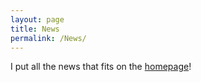 ```yaml
---
layout: page
title: News
permalink: /News/
---
```


I put all the news that fits on the [homepage](/cjp/)! 
